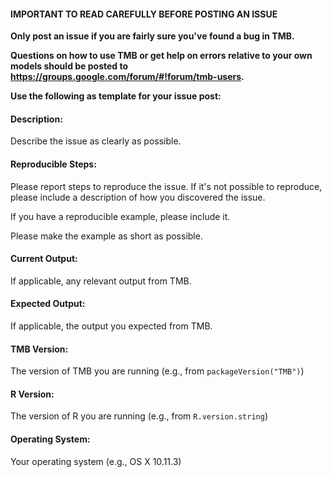 #### IMPORTANT TO READ CAREFULLY BEFORE POSTING AN ISSUE

**Only post an issue if you are fairly sure you've found a bug in TMB.**

**Questions on how to use TMB or get help on errors relative to your own models should be posted to https://groups.google.com/forum/#!forum/tmb-users.**

**Use the following as template for your issue post:**

#### Description:
Describe the issue as clearly as possible.

#### Reproducible Steps:
Please report steps to reproduce the issue. If it's not possible to reproduce, please include a description of how you discovered the issue.

If you have a reproducible example, please include it.

Please make the example as short as possible.

#### Current Output:
If applicable, any relevant output from TMB.

#### Expected Output:
If applicable, the output you expected from TMB.

#### TMB Version:
The version of TMB you are running (e.g., from `packageVersion("TMB")`)

#### R Version:
The version of R you are running (e.g., from `R.version.string`)

#### Operating System:
Your operating system (e.g., OS X 10.11.3)

